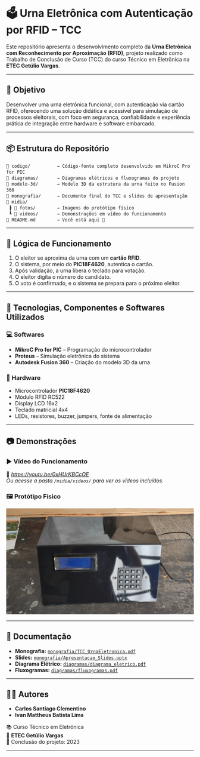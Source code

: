 # 🗳️ Urna Eletrônica com Autenticação por RFID – TCC 

Este repositório apresenta o desenvolvimento completo da **Urna Eletrônica com Reconhecimento por Aproximação (RFID)**, projeto realizado como Trabalho de Conclusão de Curso (TCC) do curso Técnico em Eletrônica na **ETEC Getúlio Vargas**.

---

## 🎯 Objetivo

Desenvolver uma urna eletrônica funcional, com autenticação via cartão RFID, oferecendo uma solução didática e acessível para simulação de processos eleitorais, com foco em segurança, confiabilidade e experiência prática de integração entre hardware e software embarcado.

---

## 📦 Estrutura do Repositório

```
📁 codigo/          → Código-fonte completo desenvolvido em MikroC Pro for PIC
📁 diagramas/       → Diagramas elétricos e fluxogramas do projeto
📁 modelo-3d/       → Modelo 3D da estrutura da urna feito no Fusion 360
📁 monografia/      → Documento final do TCC e slides de apresentação
📁 midia/
 ┣ 📁 fotos/        → Imagens do protótipo físico
 ┗ 📁 videos/       → Demonstrações em vídeo do funcionamento
📄 README.md        → Você está aqui 🙂
```


---

## 🧠 Lógica de Funcionamento

1. O eleitor se aproxima da urna com um **cartão RFID**.
2. O sistema, por meio do **PIC18F4620**, autentica o cartão.
3. Após validação, a urna libera o teclado para votação.
4. O eleitor digita o número do candidato.
5. O voto é confirmado, e o sistema se prepara para o próximo eleitor.

---

## 🔧 Tecnologias, Componentes e Softwares Utilizados

### 💻 Softwares
- **MikroC Pro for PIC** – Programação do microcontrolador
- **Proteus** – Simulação eletrônica do sistema
- **Autodesk Fusion 360** – Criação do modelo 3D da urna

### 🔩 Hardware
- Microcontrolador **PIC18F4620**
- Módulo RFID RC522
- Display LCD 16x2
- Teclado matricial 4x4
- LEDs, resistores, buzzer, jumpers, fonte de alimentação

---

## 📷 Demonstrações

### ▶️ Vídeo do Funcionamento
🔗 *https://youtu.be/0xHUrKBCcOE*  
*Ou acesse a pasta `/midia/videos/` para ver os vídeos incluídos.*

### 🖼️ Protótipo Físico

![Protótipo da Urna](midia/fotos/1.jpg)

---

## 📄 Documentação

- **Monografia:** [`monografia/TCC_UrnaEletronica.pdf`](monografia/Monografia.pdf)
- **Slides:** [`monografia/Apresentacao_Slides.pptx`](monografia/Slides.pptx)
- **Diagrama Elétrico:** [`diagramas/diagrama_eletrico.pdf`](diagramas/diagrama_eletrico.pdf)
- **Fluxogramas:** [`diagramas/fluxogramas.pdf`](diagramas/Fluxograma.pdf)

---

## 👨‍💻 Autores

- **Carlos Santiago Clementino**
- **Ivan Mattheus Batista Lima**

📚 Curso Técnico em Eletrônica  
🏫 **ETEC Getúlio Vargas**  
📆 Conclusão do projeto: 2023

---
